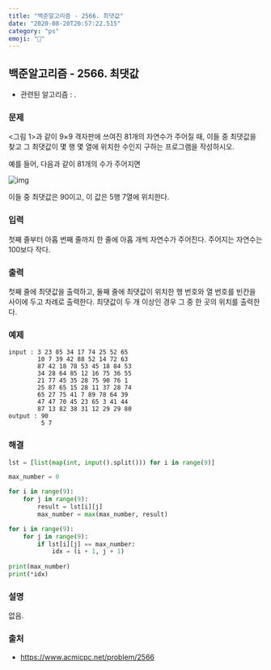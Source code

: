 ```yaml
---
title: "백준알고리즘 - 2566. 최댓값"
date: "2020-08-20T20:57:22.515"
category: "ps"
emoji: "🐩"
---
```


## 백준알고리즘 - 2566. 최댓값

- 관련된 알고리즘 : .

### 문제

<그림 1>과 같이 9×9 격자판에 쓰여진 81개의 자연수가 주어질 때, 이들 중 최댓값을 찾고 그 최댓값이 몇 행 몇 열에 위치한 수인지 구하는 프로그램을 작성하시오.

예를 들어, 다음과 같이 81개의 수가 주어지면

![img](https://www.acmicpc.net/upload/images/LDTLhkm3.png)

이들 중 최댓값은 90이고, 이 값은 5행 7열에 위치한다.

### 입력

첫째 줄부터 아홉 번째 줄까지 한 줄에 아홉 개씩 자연수가 주어진다. 주어지는 자연수는 100보다 작다.

### 출력

첫째 줄에 최댓값을 출력하고, 둘째 줄에 최댓값이 위치한 행 번호와 열 번호를 빈칸을 사이에 두고 차례로 출력한다. 최댓값이 두 개 이상인 경우 그 중 한 곳의 위치를 출력한다.

### 예제

```
input : 3 23 85 34 17 74 25 52 65
        10 7 39 42 88 52 14 72 63
        87 42 18 78 53 45 18 84 53
        34 28 64 85 12 16 75 36 55
        21 77 45 35 28 75 90 76 1
        25 87 65 15 28 11 37 28 74
        65 27 75 41 7 89 78 64 39
        47 47 70 45 23 65 3 41 44
        87 13 82 38 31 12 29 29 80
output : 90
         5 7
```

### 해결

```python
lst = [list(map(int, input().split())) for i in range(9)]

max_number = 0

for i in range(9):
    for j in range(9):
        result = lst[i][j]
        max_number = max(max_number, result)

for i in range(9):
    for j in range(9):
        if lst[i][j] == max_number:
            idx = (i + 1, j + 1)
            
print(max_number)
print(*idx)
```

### 설명

없음.

### 출처

- https://www.acmicpc.net/problem/2566
